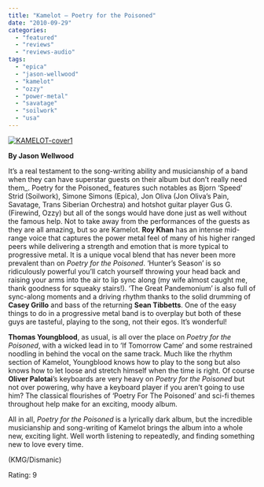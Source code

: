 ```yaml
---
title: "Kamelot – Poetry for the Poisoned"
date: "2010-09-29"
categories: 
  - "featured"
  - "reviews"
  - "reviews-audio"
tags: 
  - "epica"
  - "jason-wellwood"
  - "kamelot"
  - "ozzy"
  - "power-metal"
  - "savatage"
  - "soilwork"
  - "usa"
---
```


[![](http://www.hellbound.ca/wp-content/uploads/2010/09/KAMELOT-cover1-300x268.jpg "KAMELOT-cover1")](http://www.hellbound.ca/wp-content/uploads/2010/09/KAMELOT-cover1.jpg)

**By Jason Wellwood**

It’s a real testament to the song-writing ability and musicianship of a band when they can have superstar guests on their album but don’t really need them_. Poetry for the Poisoned_ features such notables as Bjorn ‘Speed’ Strid (Soilwork), Simone Simons (Epica), Jon Oliva (Jon Oliva’s Pain, Savatage, Trans Siberian Orchestra) and hotshot guitar player Gus G. (Firewind, Ozzy) but all of the songs would have done just as well without the famous help. Not to take away from the performances of the guests as they are all amazing, but so are Kamelot. **Roy Khan** has an intense mid-range voice that captures the power metal feel of many of his higher ranged peers while delivering a strength and emotion that is more typical to progressive metal. It is a unique vocal blend that has never been more prevalent than on _Poetry for the Poisoned_. ‘Hunter’s Season’ is so ridiculously powerful you’ll catch yourself throwing your head back and raising your arms into the air to lip sync along (my wife almost caught me, thank goodness for squeaky stairs!). ‘The Great Pandemonium’ is also full of sync-along moments and a driving rhythm thanks to the solid drumming of **Casey Grillo** and bass of the returning **Sean Tibbetts**. One of the easy things to do in a progressive metal band is to overplay but both of these guys are tasteful, playing to the song, not their egos. It’s wonderful!

**Thomas Youngblood**, as usual, is all over the place on _Poetry for the Poisoned_, with a wicked lead in to ‘If Tomorrow Came’ and some restrained noodling in behind the vocal on the same track. Much like the rhythm section of Kamelot, Youngblood knows how to play to the song but also knows how to let loose and stretch himself when the time is right. Of course **Oliver Palotai**’s keyboards are very heavy on _Poetry for the Poisoned_ but not over powering, why have a keyboard player if you aren’t going to use him? The classical flourishes of ‘Poetry For The Poisoned’ and sci-fi themes throughout help make for an exciting, moody album.

All in all, _Poetry for the Poisoned_ is a lyrically dark album, but the incredible musicianship and song-writing of Kamelot brings the album into a whole new, exciting light. Well worth listening to repeatedly, and finding something new to love every time.

(KMG/Dismanic)

Rating: 9
